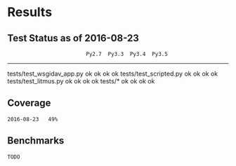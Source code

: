 # Results

## Test Status as of 2016-08-23

                             Py2.7  Py3.3  Py3.4  Py3.5
---------------------------------------------------------
tests/test_wsgidav_app.py    ok     ok     ok     ok
tests/test_scripted.py       ok     ok     ok     ok
tests/test_litmus.py         ok     ok     ok     ok
tests/*                      ok     ok     ok     ok


## Coverage
    2016-08-23   49%

## Benchmarks
    TODO
